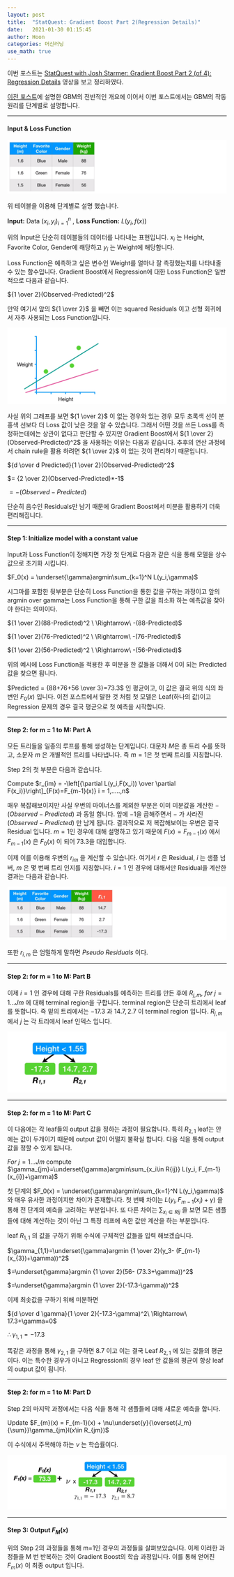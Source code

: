 ```yaml
---
layout: post
title:  "StatQuest: Gradient Boost Part 2(Regression Details)"
date:   2021-01-30 01:15:45
author: Hoon
categories: 머신러닝
use_math: true
---
```


이번 포스트는 [StatQuest with Josh Starmer: Gradient Boost Part 2 (of 4): Regression Details](https://www.youtube.com/watch?v=2xudPOBz-vs) 영상을 보고 정리하였다.

[이전 포스트](https://hoon-923.github.io/%EB%A8%B8%EC%8B%A0%EB%9F%AC%EB%8B%9D/2021/01/20/StatQuest-Gradient-Boost-Part-1(Regression-Main-Ideas).html)에 설명한 GBM의 전반적인 개요에 이어서 이번 포스트에서는 GBM의 작동 원리를 단계별로 설명합니다.

----

#### Input & Loss Function

![example_table.PNG](https://github.com/hoon-923/hoon-923.github.io/blob/main/_images/%EB%A8%B8%EC%8B%A0%EB%9F%AC%EB%8B%9D/GBM_2/example_table.PNG?raw=true)

위 테이블을 이용해 단계별로 설명 했습니다.

**Input:** Data ${(x_i,y_i)}_{i=1}^{n}$ , **Loss Function:** $L(y_i,f(x))$

위의 Input은 단순히 테이블들의 데이터를 나타내는 표현입니다. $x_i$ 는 Height, Favorite Color, Gender에 해당하고 $y_i$ 는 Weight에 해당합니다.

Loss Function은 예측하고 싶은 변수인 Weight를 얼마나 잘 측정했는지를 나타내줄 수 있는 함수입니다. Gradient Boost에서 Regression에 대한 Loss Function은 일반적으로 다음과 같습니다.

${1 \over 2}(Observed-Predicted)^2$

만약 여기서 앞의 ${1 \over 2}$ 을 빼면 이는 squared Residuals 이고 선형 회귀에서 자주 사용되는 Loss Function입니다. 

![linear_graph_2.PNG](https://github.com/hoon-923/hoon-923.github.io/blob/main/_images/%EB%A8%B8%EC%8B%A0%EB%9F%AC%EB%8B%9D/GBM_2/linear_graph_2.PNG?raw=true)

사실 위의 그래프를 보면 ${1 \over 2}$ 이 없는 경우와 있는 경우 모두 초록색 선이 분홍색 선보다 더 Loss 값이 낮은 것을 알 수 있습니다. 그래서 어떤 것을 쓰든 Loss를 측정하는데에는 상관이 없다고 판단할 수 있지만 Gradient Boost에서 ${1 \over 2}(Observed-Predicted)^2$ 을 사용하는 이유는 다음과 같습니다. 추후의 연산 과정에서 chain rule을 활용 하려면 ${1 \over 2}$ 이 있는 것이 편리하기 때문입니다.

${d \over d Predicted}{1 \over 2}(Observed-Predicted)^2$ 

$= {2 \over 2}(Observed-Predicted)*-1$

$= -(Observed-Predicted)$

단순히 음수인 Residuals만 남기 때문에 Gradient Boost에서 미분을 활용하기 더욱 편리해집니다.

----

#### Step 1: Initialize model with a constant value

Input과 Loss Function이 정해지면 가장 첫 단계로 다음과 같은 식을 통해 모델을 상수값으로 초기화 시킵니다.

$F_0(x) = \underset{\gamma}argmin\sum_{k=1}^N L(y_i,\gamma)$

시그마를 포함한 뒷부분은 단순히 Loss Function을 통한 값을 구하는 과정이고 앞의 argmin over gamma는 Loss Function을 통해 구한 값을 최소화 하는 예측값을 찾아야 한다는 의미이다.

${1 \over 2}(88-Predicted)^2 \ \Rightarrow\ -(88-Predicted)$

${1 \over 2}(76-Predicted)^2 \ \Rightarrow\ -(76-Predicted)$

${1 \over 2}(56-Predicted)^2 \ \Rightarrow\ -(56-Predicted)$

위의 예시에 Loss Function을 적용한 후 미분을 한 값들을 더해서 0이 되는 Predicted 값을 찾으면 됩니다. 

$Predicted = {88+76+56 \over 3}=73.3$ 인 평균이고, 이 값은 결국 위의 식의 좌변인 $F_0(x)$ 입니다. 이전 포스트에서 말한 것 처럼 첫 모델은 Leaf(하나의 값)이고 Regression 문제의 경우 결국 평균으로 첫 예측을 시작합니다.

----

#### Step 2: for m = 1 to M: Part A

모든 트리들을 일종의 루프를 통해 생성하는 단계입니다. 대문자 $M$은 총 트리 수를 뜻하고, 소문자 $m$ 은 개별적인 트리를 나타냅니다. 즉 $m = 1$은 첫 번째 트리를 지칭합니다.

Step 2의 첫 부분은 다음과 같습니다.

Compute $r_{im} = -\left[{\partial L(y_i,F(x_i)) \over \partial F(x_i)}\right]_{F(x)=F_{m-1}(x)}   i = 1,.....,n$

매우 복잡해보이지만 사실 우변의 마이너스를 제외한 부분은 이미 미분값을 계산한 $-(Observed-Predicted)$ 과 동일 합니다. 앞에 $-1$을 곱해주면서 $-$ 가 사라진 $(Observed-Predicted)$ 만 남게 됩니다. 결과적으로 저 복잡해보이는 우변은 결국 Residual 입니다. $m=1$인 경우에 대해 설명하고 있기 때문에 $F(x)=F_{m-1}(x)$ 에서 $F_{m-1}(x)$ 은 $F_0(x)$ 이 되어 $73.3$을 대입합니다.

이제 이를 이용해 우변의 $r_{im}$ 을 계산할 수 있습니다. 여기서 $r$ 은 Residual, $i$ 는 샘플 넘버, $m$ 은 몇 번째 트리 인지를 지칭합니다. $i=1$ 인 경우에 대해서만 Residual을 계산한 결과는 다음과 같습니다.

![step_2_table_3.PNG](https://github.com/hoon-923/hoon-923.github.io/blob/main/_images/%EB%A8%B8%EC%8B%A0%EB%9F%AC%EB%8B%9D/GBM_2/step_2_table_3.PNG?raw=true)

또한 $r_{i,m}$ 은 엄밀하게 말하면 *Pseudo Residuals* 이다. 

----

#### Step 2: for m = 1 to M: Part B

이제 $i=1$ 인 경우에 대해 구한 Residuals를 예측하는 트리를 만든 후에 $R_{j,m},\ for\ j = 1...J{m}$ 에 대해 terminal region을 구합니다. terminal region은 단순히 트리에서 leaf를 뜻합니다. 즉 밑의 트리에서는 $-17.3$ 과 $14.7, 2.7$ 이 terminal region 입니다. $R_{j,m}$ 에서 $j$ 는 각 트리에서 leaf 인덱스 입니다.

![step_2_tree_4.PNG](https://github.com/hoon-923/hoon-923.github.io/blob/main/_images/%EB%A8%B8%EC%8B%A0%EB%9F%AC%EB%8B%9D/GBM_2/step_2_tree_4.PNG?raw=true)

----

#### Step 2: for m = 1 to M: Part C

이 다음에는 각 leaf들의 output 값을 정하는 과정이 필요합니다. 특히 $R_{2,1}$ leaf는 안에는 값이 두개이기 때문에 output 값이 어떨지 불확실 합니다. 다음 식을 통해 output 값을 정할 수 있게 됩니다.

$For\ j=1...J{m}$  compute  $\gamma_{jm}=\underset{\gamma}argmin\sum_{x_i\in R{ij}} L(y_i, F_{m-1}(x_{i})+\gamma)$ 

첫 단계의 $F_0(x) = \underset{\gamma}argmin\sum_{k=1}^N L(y_i,\gamma)$ 와 매우 유사한 과정이지만 차이가 존재합니다. 첫 번째 차이는 $L(y_i, F_{m-1}(x_{i})+\gamma)$ 을 통해 전 단계의 예측을 고려하는 부분입니다. 또 다른 차이는 $\sum_{x_i\in R{ij}}$ 을 보면 모든 샘플들에 대해 계산하는 것이 아닌 그 특정 리프에 속한 값만 계산을 하는 부분입니다.

leaf $R_{1,1}$ 의 값을 구하기 위해 수식에 구체적인 값들을 입력 해보겠습니다.

$\gamma_{1,1}=\underset{\gamma}argmin {1 \over 2}(y_3- (F_{m-1}(x_{3})+\gamma))^2$ 

$=\underset{\gamma}argmin {1 \over 2}(56- (73.3+\gamma))^2$

$=\underset{\gamma}argmin {1 \over 2}(-17.3-\gamma))^2$

이제 최솟값을 구하기 위해 미분하면

${d \over d \gamma}{1 \over 2}(-17.3-\gamma)^2\ \Rightarrow\ 17.3+\gamma=0$

$\therefore \gamma_{1,1}=-17.3$

똑같은 과정을 통해 $\gamma_{2,1}$ 을 구하면 $8.7$ 이고 이는 결국 Leaf $R_{2,1}$ 에 있는 값들의 평균이다. 이는 특수한 경우가 아니고 Regression의 경우 leaf 안 값들의 평균이 항상 leaf의 output 값이 됩니다.

-----

#### Step 2: for m = 1 to M: Part D

Step 2의 마지막 과정에서는 다음 식을 통해 각 샘플들에 대해 새로운 예측을 합니다.

Update  $F_{m}(x) = F_{m-1}(x) + \nu\underset{y}{\overset{J_m}{\sum}}\gamma_{jm}I(x\in R_{jm})$

이 수식에서 주목해야 하는 $\nu$ 는 학습률이다. 

![step_2_part_d_5.PNG](https://github.com/hoon-923/hoon-923.github.io/blob/main/_images/%EB%A8%B8%EC%8B%A0%EB%9F%AC%EB%8B%9D/GBM_2/step_2_part_d_5.PNG?raw=true)

-----

#### Step 3: Output $F_M(x)$

위의 Step 2의 과정들을 통해 m=1인 경우의 과정들을 살펴보았습니다. 이제 이러한 과정들을 M 번 반복하는 것이 Gradient Boost의 학습 과정입니다. 이를 통해 얻어진 $F_m(x)$ 이 최종 output 입니다.

